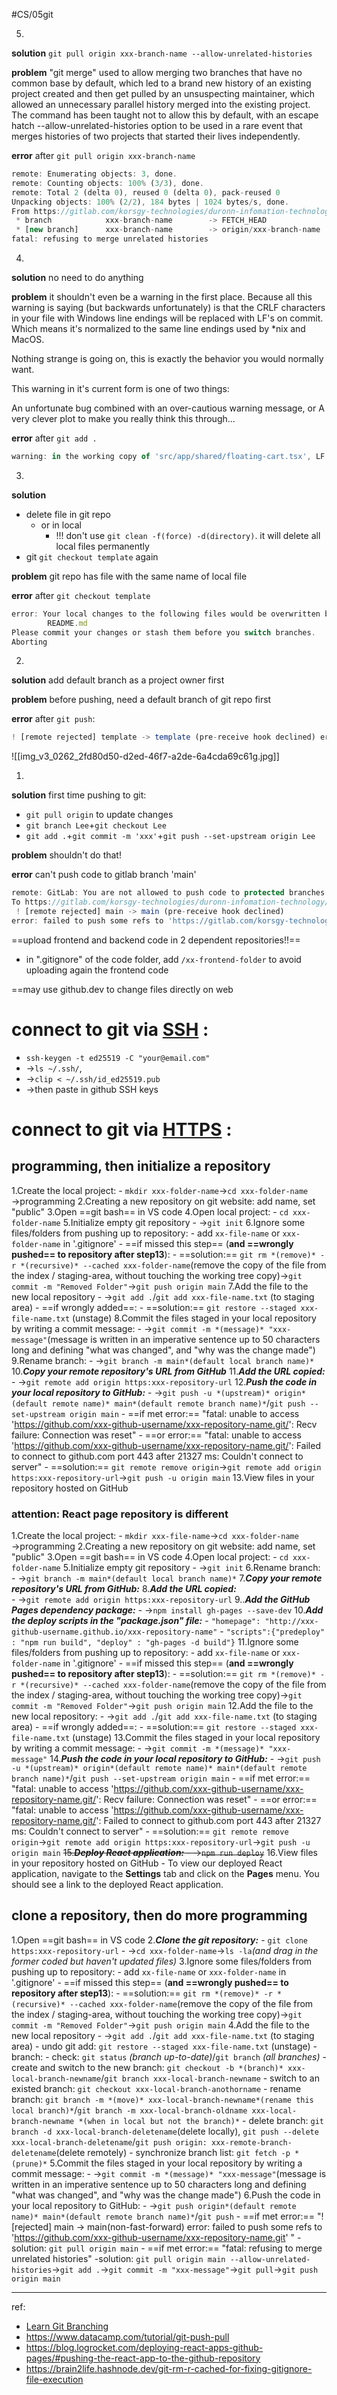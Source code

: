 #CS/05git 

5. 
**solution**
`git pull origin xxx-branch-name --allow-unrelated-histories`

**problem**
"git merge" used to allow merging two branches that have no common base by default, which led to a brand new history of an existing project created and then get pulled by an unsuspecting maintainer, which allowed an unnecessary parallel history merged into the existing project. The command has been taught not to allow this by default, with an escape hatch --allow-unrelated-histories option to be used in a rare event that merges histories of two projects that started their lives independently.

**error**
after `git pull origin xxx-branch-name`
```javascript
remote: Enumerating objects: 3, done.
remote: Counting objects: 100% (3/3), done.
remote: Total 2 (delta 0), reused 0 (delta 0), pack-reused 0
Unpacking objects: 100% (2/2), 184 bytes | 1024 bytes/s, done.
From https://gitlab.com/korsgy-technologies/duronn-infomation-technology/duronn-project/duronn-admin-dashboard
 * branch            xxx-branch-name        -> FETCH_HEAD
 * [new branch]      xxx-branch-name        -> origin/xxx-branch-name
fatal: refusing to merge unrelated histories
```

4. 
**solution**
no need to do anything

**problem**
it shouldn't even be a warning in the first place. Because all this warning is saying (but backwards unfortunately) is that the CRLF characters in your file with Windows line endings will be replaced with LF's on commit. Which means it's normalized to the same line endings used by *nix and MacOS.

Nothing strange is going on, this is exactly the behavior you would normally want.

This warning in it's current form is one of two things:

An unfortunate bug combined with an over-cautious warning message, or
A very clever plot to make you really think this through...

**error**
after `git add .`
```javascript
warning: in the working copy of 'src/app/shared/floating-cart.tsx', LF will be replaced by CRLF the next time Git touches it
```

3. 
**solution**
- delete file in git repo 
	- or in local
		- !!! don't use `git clean -f(force) -d(directory)`. it will delete all local files permanently
- git `git checkout template` again

**problem**
git repo has file with the same name of local file

**error**
after `git checkout template`
```javascript
error: Your local changes to the following files would be overwritten by checkout:
        README.md
Please commit your changes or stash them before you switch branches.
Aborting
```

2. 
**solution**
add default branch as a project owner first

**problem**
before pushing, need a default branch of git repo first

**error**
after `git push`:
```javascript
! [remote rejected] template -> template (pre-receive hook declined) error: failed to push some refs to 'gitlab.com:korsgy-technologies/duronn-infomation-technology/duronn-project/duronn-admin-dashboard.git'
```
![[img_v3_0262_2fd80d50-d2ed-46f7-a2de-6a4cda69c61g.jpg]]

1. 
**solution**
first time pushing to git: 
- `git pull origin` to update changes
- `git branch Lee`+`git checkout Lee`
- `git add .`+`git commit -m 'xxx'`+`git push --set-upstream origin Lee`

**problem**
shouldn't do that! 

**error**
can't push code to gitlab branch 'main'
```javascript
remote: GitLab: You are not allowed to push code to protected branches on this project.
To https://gitlab.com/korsgy-technologies/duronn-infomation-technology/duronn-project/duronn-frontend.git
 ! [remote rejected] main -> main (pre-receive hook declined)
error: failed to push some refs to 'https://gitlab.com/korsgy-technologies/duronn-infomation-technology/duronn-project/duronn-frontend.git'
```

==upload frontend and backend code in 2 dependent repositories!!==
- in ".gitignore" of the code folder, add `/xx-frontend-folder` to avoid uploading again the frontend code

==may use github.dev to change files directly on web

# connect to git via [SSH](https://www.coursera.org/learn/introduction-to-version-control/supplement/qZwXl/connecting-to-github-via-ssh) :
- `ssh-keygen -t ed25519 -C "your@email.com"`
- →`ls ~/.ssh/`,
- →`clip < ~/.ssh/id_ed25519.pub`
- →then paste in github SSH keys

# connect to git via [HTTPS](https://www.coursera.org/learn/introduction-to-version-control/supplement/0KErG/connecting-to-github-via-https) :
## programming, then initialize a repository 
1.Create the local project: 
	- `mkdir xxx-folder-name`→`cd xxx-folder-name` →programming
2.Creating a new repository on git website: add name, set "public"
3.Open ==git bash== in VS code
4.Open local project:
	- `cd xxx-folder-name` 
5.Initialize empty git repository
	- →`git init`
6.Ignore some files/folders from pushing up to repository:
	- add `xx-file-name` or `xxx-folder-name` in '.gitignore'
	- ==if missed this step== (**and ==wrongly pushed== to repository after step13**): 
		- ==solution:== `git rm *(remove)* -r *(recursive)* --cached xxx-folder-name`(remove the copy of the file from the index / staging-area, without touching the working tree copy)→`git commit -m "Removed Folder"`→`git push origin main`
7.Add the file to the new local repository
	- →`git add .`/`git add xxx-file-name.txt` (to staging area)
	- ==if wrongly added==: 
		- ==solution:== `git restore --staged xxx-file-name.txt` (unstage)
8.Commit the files staged in your local repository by writing a commit message: 
	- →`git commit -m *(message)* "xxx-message"`(message is written in an imperative sentence up to 50 characters long and defining "what was changed", and "why was the change made")
9.Rename branch: 
	- →`git branch -m main*(default local branch name)*`
10.***Copy your remote repository's URL from GitHub***
11.***Add the URL copied:***  
	- →`git remote add origin https:xxx-repository-url`
12.***Push the code in your local repository to GitHub:*** 
	- →`git push -u *(upstream)* origin*(default remote name)* main*(default remote branch name)*`/`git push --set-upstream origin main`
	- ==if met error:== "fatal: unable to access 'https://github.com/xxx-github-username/xxx-repository-name.git/': Recv failure: Connection was reset"
	- ==or error:== "fatal: unable to access 'https://github.com/xxx-github-username/xxx-repository-name.git/': Failed to connect to github.com port 443 after 21327 ms: Couldn't connect to server"
		- ==solution:== `git remote remove origin`→`git remote add origin https:xxx-repository-url`→`git push -u origin main`
13.View files in your repository hosted on GitHub


### attention: React page repository is different
1.Create the local project: 
	- `mkdir xxx-file-name`→`cd xxx-folder-name` →programming
2.Creating a new repository on git website: add name, set "public"
3.Open ==git bash== in VS code
4.Open local project:
	- `cd xxx-folder-name` 
5.Initialize empty git repository
	- →`git init`
6.Rename branch: 
	- →`git branch -m main*(default local branch name)*`
7.***Copy your remote repository's URL from GitHub:***
8.***Add the URL copied:***  
	- →`git remote add origin https:xxx-repository-url`
9..***Add the GitHub Pages dependency package:***
	- →`npm install gh-pages --save-dev`
10.***Add the deploy scripts in the "package.json" file:***
	- `"homepage": "http://xxx-github-username.github.io/xxx-repository-name"`
	- `"scripts":{"predeploy" : "npm run build", "deploy" : "gh-pages -d build"}`
11.Ignore some files/folders from pushing up to repository:
	- add `xx-file-name` or `xxx-folder-name` in '.gitignore'
	- ==if missed this step== (**and ==wrongly pushed== to repository after step13**): 
		- ==solution:== `git rm *(remove)* -r *(recursive)* --cached xxx-folder-name`(remove the copy of the file from the index / staging-area, without touching the working tree copy)→`git commit -m "Removed Folder"`→`git push origin main`
12.Add the file to the new local repository:
	- →`git add .`/`git add xxx-file-name.txt` (to staging area)
	- ==if wrongly added==: 
		- ==solution:== `git restore --staged xxx-file-name.txt` (unstage)
13.Commit the files staged in your local repository by writing a commit message: 
	- →`git commit -m *(message)* "xxx-message"`
14.***Push the code in your local repository to GitHub:*** 
	- →`git push -u *(upstream)* origin*(default remote name)* main*(default remote branch name)*`/`git push --set-upstream origin main`
	- ==if met error:== "fatal: unable to access 'https://github.com/xxx-github-username/xxx-repository-name.git/': Recv failure: Connection was reset"
	- ==or error:== "fatal: unable to access 'https://github.com/xxx-github-username/xxx-repository-name.git/': Failed to connect to github.com port 443 after 21327 ms: Couldn't connect to server"
		- ==solution:== `git remote remove origin`→`git remote add origin https:xxx-repository-url`→`git push -u origin main`
~~15.***Deploy React application:***
	- →`npm run deploy`~~
16.View files in your repository hosted on GitHub
	- To view our deployed React application, navigate to the **Settings** tab and click on the **Pages** menu. You should see a link to the deployed React application.

## clone a repository, then do more programming
1.Open ==git bash== in VS code
2.***Clone the git repository:***
	- `git clone https:xxx-repository-url`
	- →`cd xxx-folder-name`→`ls -la`*(and drag in the former coded but haven't updated files)* 
3.Ignore some files/folders from pushing up to repository:
	- add `xx-file-name` or `xxx-folder-name` in '.gitignore'
	- ==if missed this step== (**and ==wrongly pushed== to repository after step13**): 
		- ==solution:== `git rm *(remove)* -r *(recursive)* --cached xxx-folder-name`(remove the copy of the file from the index / staging-area, without touching the working tree copy)→`git commit -m "Removed Folder"`→`git push origin main`
4.Add the file to the new local repository
	- →`git add .`/`git add xxx-file-name.txt` (to staging area)
		- undo git add: `git restore --staged xxx-file-name.txt` (unstage)
	-  branch: 
		- check: `git status` *(branch up-to-date)*/`git branch` *(all branches)*
		- create and switch to the new branch: `git checkout -b *(branch)* xxx-local-branch-newname`/`git branch xxx-local-branch-newname`
		- switch to an existed branch: `git checkout xxx-local-branch-anothorname`
		- rename branch: `git branch -m *(move)* xxx-local-branch-newname*(rename this local branch)*`/`git branch -m xxx-local-branch-oldname xxx-local-branch-newname *(when in local but not the branch)*`
		- delete branch: `git branch -d xxx-local-branch-deletename`(delete locally), `git push --delete xxx-local-branch-deletename`/`git push origin: xxx-remote-branch-deletename`(delete remotely)
		- synchronize branch list: `git fetch -p *(prune)*`
5.Commit the files staged in your local repository by writing a commit message: 
	- →`git commit -m *(message)* "xxx-message"`(message is written in an imperative sentence up to 50 characters long and defining "what was changed", and "why was the change made")
6.Push the code in your local repository to GitHub: 
	- →`git push origin*(default remote name)* main*(default remote branch name)*`/`git push`
	- ==if met error:== "! [rejected]  main -> main(non-fast-forward) error: failed to push some refs to 'https://github.com/xxx-github-username/xxx-repository-name.git' "
		- solution: `git pull origin main`
		- ==if met error:== "fatal: refusing to merge unrelated histories"
			-solution: `git pull origin main --allow-unrelated-histories`→`git add .`→`git commit -m "xxx-message"`→`git pull`→`git push origin main`

---
ref:
- [Learn Git Branching](https://learngitbranching.js.org/)
- https://www.datacamp.com/tutorial/git-push-pull
- https://blog.logrocket.com/deploying-react-apps-github-pages/#pushing-the-react-app-to-the-github-repository
- https://brain2life.hashnode.dev/git-rm-r-cached-for-fixing-gitignore-file-execution
